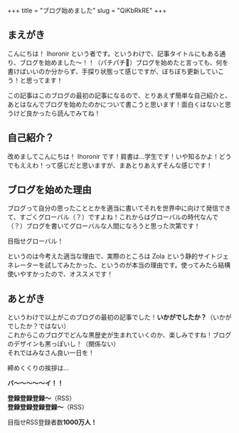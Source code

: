 +++
title = "ブログ始めました"
slug = "QiKbRkRE"
+++

## まえがき

こんにちは！ Ihoronir という者です。というわけで、記事タイトルにもある通り、ブログを始めました〜！！（パチパチ👏）ブログを始めたと言っても、何を書けばいいのか分からず、手探り状態って感じですが、ぼちぼち更新していこう！と思ってます！

この記事はこのブログの最初の記事になるので、とりあえず簡単な自己紹介と、あとはなんでブログを始めたのかについて書こうと思います！面白くはないと思うけど良かったら読んでみてね！

## 自己紹介？

改めましてこんにちは！ Ihoronir です！肩書は…学生です！いや知るかよ！どうでもええわ！って感じだと思いますが、まあとりあえずそんな感じです！

## ブログを始めた理由

ブログって自分の思ったこととかを適当に書いてそれを世界中に向けて発信できて、すごくグローバル（？）ですよね！これからはグローバルの時代なんで（？）ブログを書いてグローバルな人間になろうと思った次第です！

目指せグローバル！

というのは今考えた適当な理由で、実際のところは Zola という静的サイトジェネレーターを試してみたかった、というのが本当の理由です。使ってみたら結構使いやすかったので、オススメです！

## あとがき

というわけで以上がこのブログの最初の記事でした！**いかがでしたか？**（いかがでしたか？ではない）<br>
これからこのブログでどんな黒歴史が生まれていくのか、楽しみですね！ブログのデザインも黒っぽいし！（関係ない）<br>
それではみなさん良い一日を！

締めくくりの挨拶は...

**バ〜〜〜〜〜イ！！**

**登録登録登録〜**（RSS）<br>
**登録登録登録登録〜**（RSS）

目指せRSS登録者数**1000万人！**
